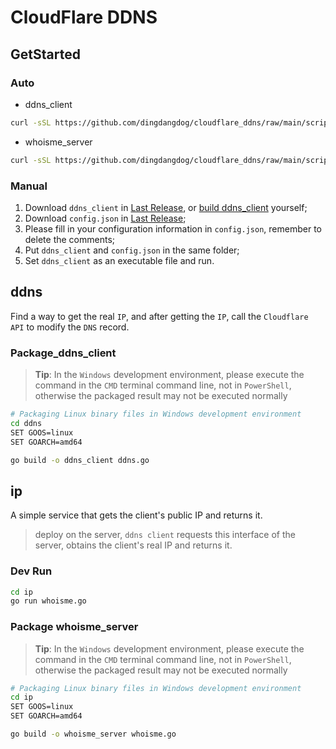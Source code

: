 # CloudFlare DDNS

## GetStarted

### Auto

- ddns_client

```sh
curl -sSL https://github.com/dingdangdog/cloudflare_ddns/raw/main/script/update_ddns.sh | bash
```

- whoisme_server

```sh
curl -sSL https://github.com/dingdangdog/cloudflare_ddns/raw/main/script/update_whoisme.sh | bash
```

### Manual

1. Download `ddns_client` in [Last Release](https://github.com/dingdangdog/cloudflare_ddns/releases), or [build ddns_client](#Package_ddns_client) yourself;
2. Download `config.json` in [Last Release](https://github.com/dingdangdog/cloudflare_ddns/releases);
3. Please fill in your configuration information in `config.json`, remember to delete the comments;
4. Put `ddns_client` and `config.json` in the same folder;
5. Set `ddns_client` as an executable file and run.

## ddns

Find a way to get the real `IP`, and after getting the `IP`, call the `Cloudflare API` to modify the `DNS` record.

### Package_ddns_client

> **Tip**: In the `Windows` development environment, please execute the command in the `CMD` terminal command line, not in `PowerShell`, otherwise the packaged result may not be executed normally

```bash
# Packaging Linux binary files in Windows development environment
cd ddns
SET GOOS=linux
SET GOARCH=amd64

go build -o ddns_client ddns.go
```

## ip

A simple service that gets the client's public IP and returns it.

> deploy on the server, `ddns client` requests this interface of the server, obtains the client's real IP and returns it.

### Dev Run

```sh
cd ip
go run whoisme.go
```

### Package whoisme_server

> **Tip**: In the `Windows` development environment, please execute the command in the `CMD` terminal command line, not in `PowerShell`, otherwise the packaged result may not be executed normally

```bash
# Packaging Linux binary files in Windows development environment
cd ip
SET GOOS=linux
SET GOARCH=amd64

go build -o whoisme_server whoisme.go
```

